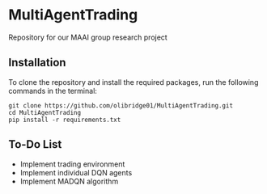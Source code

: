 # MultiAgentTrading
Repository for our MAAI group research project

## Installation
To clone the repository and install the required packages, run the following commands in the terminal:
```
git clone https://github.com/olibridge01/MultiAgentTrading.git
cd MultiAgentTrading
pip install -r requirements.txt
```

## To-Do List
- Implement trading environment
- Implement individual DQN agents
- Implement MADQN algorithm